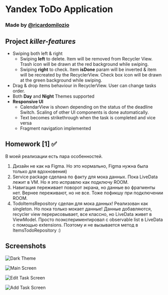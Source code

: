 # Yandex ToDo Application
### Made by [@ricardomilozio](https://t.me/ricardomilozio)

## Project *killer-features*
- Swiping both left & right
    - Swiping **left** to delete. Item will be removed from Recycler View. Trash icon will be drawn at the red background while swiping.
    - Swiping **right** to check. Item **isDone** param will be inverted & item will be recreated by the RecyclerView. Check box icon will be drawn at the green background while swiping.
- Drag & drop items behaviour in RecyclerView. User can change tasks order.
- Both **Day** and **Night** Themes supported
- **Responsive UI**
    - CalendarView is shown depending on the status of the deadline Switch. Scaling of other UI components is done automatically.
    - Text becomes strikethrough when the task is completed and vice versa
    - Fragment navigation implemented

## Homework [1] ✅
В моей реализации есть пара особенностей.
1. Дизайн не как на Figma. Но это нормально, Figma нужна была только для вдохновения)
2. Service package сделана по факту для мока данных. Пока LiveData лежит в VM. Но я это исправлю как подключу ROOM.
3. Навигация переживает поворот экрана, но данные во фрагменты нет. Вернее переживают, но не все. Тоже пофикшу при подключении ROOM.
4. TodoItemsRepository сделан для мока данных! Реализован как singleton. Но пока только мокает данные! Данные добавляются, recycler view перерисовывает, все классно, но LiveData живет в ViewModel. Просто поэкспериментировал с observable list в LiveData с помощью extensions. Поэтому и не вызывается метод в ItemsTodoRepository :)

## Screenshots

![Dark Theme](ScreenshotDarkTheme.png)

![Main Screen](ScreenshotMainScreen.png)

![Edit Task Screen](ScreenshotEditTask.png)

![Add Task Screen](ScreenshotAddTask.png)

